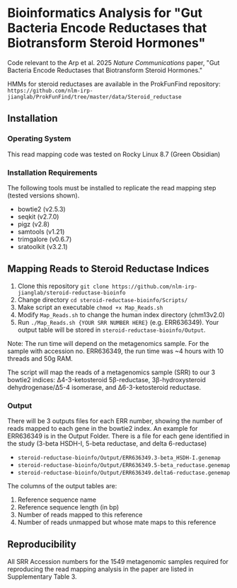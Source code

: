 # Bioinformatics Analysis for "Gut Bacteria Encode Reductases that Biotransform Steroid Hormones"
Code relevant to the Arp et al. 2025 _Nature Communications_ paper, "Gut Bacteria Encode Reductases that Biotransform Steroid Hormones."

HMMs for steroid reductases are available in the ProkFunFind repository: ```https://github.com/nlm-irp-jianglab/ProkFunFind/tree/master/data/Steroid_reductase```

## Installation
### Operating System
This read mapping code was tested on Rocky Linux 8.7 (Green Obsidian)

### Installation Requirements
The following tools must be installed to replicate the read mapping step (tested versions shown).
+ bowtie2 (v2.5.3)
+ seqkit (v2.7.0)
+ pigz (v2.8)
+ samtools (v1.21)
+ trimgalore (v0.6.7)
+ sratoolkit (v3.2.1)

## Mapping Reads to Steroid Reductase Indices

1. Clone this repository ```git clone https://github.com/nlm-irp-jianglab/steroid-reductase-bioinfo```
2. Change directory ```cd steroid-reductase-bioinfo/Scripts/```
3. Make script an executable ```chmod +x Map_Reads.sh```
4. Modify ```Map_Reads.sh``` to change the human index directory (chm13v2.0)
5. Run ```./Map_Reads.sh {YOUR SRR NUMBER HERE}``` (e.g. ERR636349). Your output table will be stored in ```steroid-reductase-bioinfo/Output```. 

Note: The run time will depend on the metagenomics sample. For the sample with accession no. ERR636349, the run time was ~4 hours with 10 threads and 50g RAM.

The script will map the reads of a metagenomics sample (SRR) to our 3 bowtie2 indices: Δ4-3-ketosteroid 5β-reductase, 3β-hydroxysteroid dehydrogenase/Δ5-4 isomerase, and Δ6-3-ketosteroid reductase.

### Output
There will be 3 outputs files for each ERR number, showing the number of reads mapped to each gene in the bowtie2 index. An example for ERR636349 is in the Output Folder. There is a file for each gene identified in the study (3-beta HSDH-I, 5-beta reductase, and delta 6-reductase)

+ ```steroid-reductase-bioinfo/Output/ERR636349.3-beta_HSDH-I.genemap```
+ ```steroid-reductase-bioinfo/Output/ERR636349.5-beta_reductase.genemap```
+ ```steroid-reductase-bioinfo/Output/ERR636349.delta6-reductase.genemap```

The columns of the output tables are:
1. Reference sequence name
2. Reference sequence length (in bp)
3. Number of reads mapped to this reference
4. Number of reads unmapped but whose mate maps to this reference

## Reproducibility
All SRR Accession numbers for the 1549 metagenomic samples required for reproducing the read mapping analysis in the paper are listed in Supplementary Table 3.